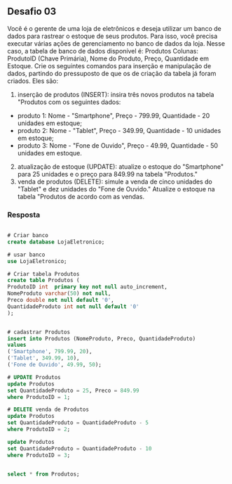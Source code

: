 ## Desafio 03

Você é o gerente de uma loja de eletrônicos e deseja utilizar um banco de dados para rastrear o estoque de seus produtos. Para isso, você precisa executar várias ações de gerenciamento no banco de dados da loja.
Nesse caso, a tabela de banco de dados disponível é:
Produtos
Colunas: ProdutoID (Chave Primária), Nome do Produto, Preço, Quantidade em Estoque.
Crie os seguintes comandos para inserção e manipulação de dados, partindo do pressuposto de que os de criação da tabela já foram criados. Eles são:
1. inserção de produtos (INSERT): insira três novos produtos na tabela "Produtos com os seguintes dados:
- produto 1: Nome - "Smartphone", Preço - 799.99, Quantidade - 20 unidades em estoque;
- produto 2: Nome - "Tablet", Preço - 349.99, Quantidade - 10 unidades em estoque;
- produto 3: Nome - "Fone de Ouvido", Preço - 49.99, Quantidade - 50 unidades em estoque.
2. atualização de estoque (UPDATE): atualize o estoque do "Smartphone" para 25 unidades e o preço para 849.99 na tabela "Produtos."
3. venda de produtos (DELETE): simule a venda de cinco unidades do "Tablet" e dez unidades do "Fone de Ouvido." Atualize o estoque na tabela "Produtos de acordo com as vendas.

### Resposta


````sql

# Criar banco
create database LojaEletronico;

# usar banco
use LojaEletronico;

# Criar tabela Produtos
create table Produtos (
ProdutoID int  primary key not null auto_increment,
NomeProduto varchar(50) not null,
Preco double not null default '0',
QuantidadeProduto int not null default '0'
);


# cadastrar Produtos
insert into Produtos (NomeProduto, Preco, QuantidadeProduto) 
values 
('Smartphone', 799.99, 20),
('Tablet', 349.99, 10),
('Fone de Ouvido', 49.99, 50);

# UPDATE Produtos
update Produtos 
set QuantidadeProduto = 25, Preco = 849.99
where ProdutoID = 1;

# DELETE venda de Produtos
update Produtos
set QuantidadeProduto = QuantidadeProduto - 5
where ProdutoID = 2;

update Produtos
set QuantidadeProduto = QuantidadeProduto - 10
where ProdutoID = 3;


select * from Produtos;

````
